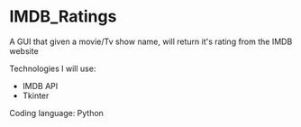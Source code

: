 # IMDB_Ratings

A GUI that given a movie/Tv show name, will return it's rating from the IMDB website

Technologies I will use:
 - IMDB API
 - Tkinter
 
 Coding language:
 Python
